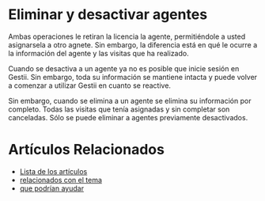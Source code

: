 # Eliminar y desactivar agentes

Ambas operaciones le retiran la licencia la agente, permitiéndole a usted asignarsela
a otro agnete. Sin embargo, la diferencia está en qué le ocurre a la información
del agente y las visitas que ha realizado.

Cuando se desactiva a un agente ya no es posible que inicie sesión en Gestii. Sin
embargo, toda su información se mantiene intacta y puede volver a comenzar a utilizar
Gestii en cuanto se reactive.

Sin embargo, cuando se elimina a un agente se elimina su información por completo.
Todas las visitas que tenía asignadas y sin completar son canceladas. Sólo se puede
eliminar a agentes previamente desactivados.

# Artículos Relacionados

* [Lista de los artículos](/..)
* [relacionados con el tema](/../template)
* [que podrían ayudar](http://gestii.com)
